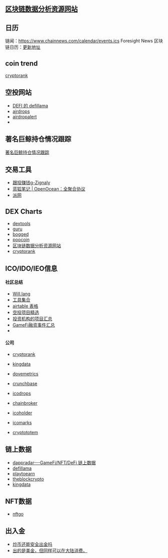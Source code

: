 ## [区块链数据分析资源网站](https://kingdata.com/nav/?lang=en&utm_source=https%3A%2F%2Fkingdata.com)

## 日历
链闻：https://www.chainnews.com/calendar/events.ics
Foresight News 区块链日历：[更新地址](https://mirror.xyz/foresightnews.eth/1-4IQToT8RWdk0CEEzMaQYhMPdEZcnTQl5RTpncMZEM)

## coin trend
[cryptorank](https://cryptorank.io/trending)

## 空投网站
- [DEFI 的 defillama](https://defillama.com/airdrops)
- [airdrops](https://airdrops.io/airdrop/zksync/)
- [airdropalert](https://airdropalert.com/zkswap-v3-airdrop)
- 



## 著名巨鲸持仓情况跟踪

[著名巨鲸持仓情况跟踪](https://dune.xyz/0xBi/0xBi?&continueFlag=4b6a3fbac5010f4158e10f91e6ed3144)

## 交易工具

- [跟投赚钱g-Zignaly](https://twitter.com/zignaly)
- [蓝狐笔记 | OpenOcean：全聚合协议](https://www.chainnews.com/articles/214555675447.htm)
- [派网](https://www.pionex.cc/zh-CN/sign)


## DEX Charts
- [dextools](dextools.io)
- [guru](https://dex.guru/token/0x5f4bde007dc06b867f86ebfe4802e34a1ffeed63-bsc)
- [bogged](https://charts.bogged.finance/)
- [poocoin](https://poocoin.app/tokens/0x5f4bde007dc06b867f86ebfe4802e34a1ffeed63)
- [区块链数据分析资源网站](https://kingdata.com/nav/all/#DeFiData)
- [cryptorank](https://cryptorank.io/dex-charts)


## ICO/IDO/IEO信息

#### 社区总结
- [Will.lang](https://linktr.ee/Will.lang)
- [工具集合](http://aotv.hns.is/)
- [airtable 表格](https://airtable.com/shrP7uEmnxbv7dUEV/tbllShMbhc5jooPRb/viwymTshkJuerbyeT?backgroundColor=orange)
- [空投项目精选](https://docs.google.com/spreadsheets/d/1Wdd1N_ilcIc9RFxRHrzdOZwqqamBE_NiLl4uoToUQZw/edit#gid=0)
- [投资机构的项目汇总](https://platinum-jasper-37b.notion.site/328b9017e1874f3da8750f2d1a4f12f1)
- [GameFi融资事件汇总](https://platinum-jasper-37b.notion.site/15e21a16a0a145f5a47bbe164d71998f?v=d77c75a671a44a699ae61dba4acd9b85)
- 



#### 公司
- [cryptorank](https://cryptorank.io/upcoming-ico)

- [kingdata](https://ikingdata.com/dapp/discover)
- [dovemetrics](https://www.dovemetrics.com/)
- [crunchbase](https://www.crunchbase.com/organization/animoca-brands-corporation/company_financials)
- [icodrops](https://icodrops.com/)
- [chainbroker](https://chainbroker.io/)
- [icoholder](https://icoholder.com/)
- [icomarks](https://icomarks.com/)
- [cryptototem](https://cryptototem.com/ico-list/)


## 链上数据

- [dappradar---GameFi/NFT/DeFi 链上数据](https://dappradar.com/rankings/category/games)
- [defillama](https://defillama.com/)
- [playtoearn](https://playtoearn.net/blockchaingames)
- [theblockcrypto](https://www.theblockcrypto.com/data/on-chain-metrics/users)
- [kingdata](https://kingdata.com/topic)


## NFT数据
- [nftgo](https://nftgo.io/)



## 出入金

- [炒币还能安全出金吗](https://zhuanlan.zhihu.com/p/394052090)
- [出的是美金，但同样可以在大陆消费。](https://twitter.com/Chris_Defi/status/1478235203584028677)



